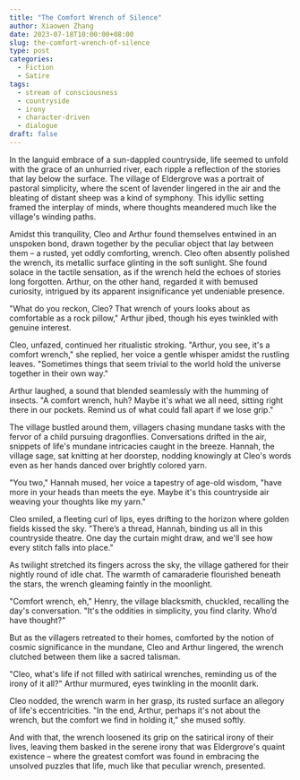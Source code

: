 ```yaml
---
title: "The Comfort Wrench of Silence"
author: Xiaowen Zhang
date: 2023-07-18T10:00:00+08:00
slug: the-comfort-wrench-of-silence
type: post
categories:
  - Fiction
  - Satire
tags:
  - stream of consciousness
  - countryside
  - irony
  - character-driven
  - dialogue
draft: false
---
```


In the languid embrace of a sun-dappled countryside, life seemed to unfold with the grace of an unhurried river, each ripple a reflection of the stories that lay below the surface. The village of Eldergrove was a portrait of pastoral simplicity, where the scent of lavender lingered in the air and the bleating of distant sheep was a kind of symphony. This idyllic setting framed the interplay of minds, where thoughts meandered much like the village's winding paths.

Amidst this tranquility, Cleo and Arthur found themselves entwined in an unspoken bond, drawn together by the peculiar object that lay between them – a rusted, yet oddly comforting, wrench. Cleo often absently polished the wrench, its metallic surface glinting in the soft sunlight. She found solace in the tactile sensation, as if the wrench held the echoes of stories long forgotten. Arthur, on the other hand, regarded it with bemused curiosity, intrigued by its apparent insignificance yet undeniable presence.

"What do you reckon, Cleo? That wrench of yours looks about as comfortable as a rock pillow," Arthur jibed, though his eyes twinkled with genuine interest.

Cleo, unfazed, continued her ritualistic stroking. "Arthur, you see, it's a comfort wrench," she replied, her voice a gentle whisper amidst the rustling leaves. "Sometimes things that seem trivial to the world hold the universe together in their own way."

Arthur laughed, a sound that blended seamlessly with the humming of insects. "A comfort wrench, huh? Maybe it's what we all need, sitting right there in our pockets. Remind us of what could fall apart if we lose grip."

The village bustled around them, villagers chasing mundane tasks with the fervor of a child pursuing dragonflies. Conversations drifted in the air, snippets of life's mundane intricacies caught in the breeze. Hannah, the village sage, sat knitting at her doorstep, nodding knowingly at Cleo's words even as her hands danced over brightly colored yarn.

"You two," Hannah mused, her voice a tapestry of age-old wisdom, "have more in your heads than meets the eye. Maybe it's this countryside air weaving your thoughts like my yarn."

Cleo smiled, a fleeting curl of lips, eyes drifting to the horizon where golden fields kissed the sky. "There’s a thread, Hannah, binding us all in this countryside theatre. One day the curtain might draw, and we'll see how every stitch falls into place."

As twilight stretched its fingers across the sky, the village gathered for their nightly round of idle chat. The warmth of camaraderie flourished beneath the stars, the wrench gleaming faintly in the moonlight.

"Comfort wrench, eh," Henry, the village blacksmith, chuckled, recalling the day's conversation. "It's the oddities in simplicity, you find clarity. Who’d have thought?"

But as the villagers retreated to their homes, comforted by the notion of cosmic significance in the mundane, Cleo and Arthur lingered, the wrench clutched between them like a sacred talisman.

"Cleo, what's life if not filled with satirical wrenches, reminding us of the irony of it all?" Arthur murmured, eyes twinkling in the moonlit dark.

Cleo nodded, the wrench warm in her grasp, its rusted surface an allegory of life's eccentricities. "In the end, Arthur, perhaps it's not about the wrench, but the comfort we find in holding it," she mused softly.

And with that, the wrench loosened its grip on the satirical irony of their lives, leaving them basked in the serene irony that was Eldergrove's quaint existence – where the greatest comfort was found in embracing the unsolved puzzles that life, much like that peculiar wrench, presented.